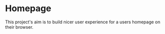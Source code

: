 # Homepage

This project's aim is to build nicer user experience for a users homepage on their browser.